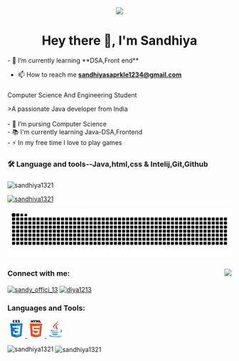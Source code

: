 <div align="center">
  <img height="150" src="https://media.giphy.com/media/M9gbBd9nbDrOTu1Mqx/giphy.gif"  />
</div>
<h1 align="center">Hey there 👋, I'm Sandhiya </h1>
- 🌱 I’m currently learning **DSA,Front end**

- 📫 How to reach me **sandhiyasaprkle1234@gmail.com**

###
Computer Science And Engineering Student

<p align="left">>A passionate Java developer from India<br><br>- 🔭 I’m pursing Computer Science  <br>- 📚 I'm currently learning Java-DSA,Frontend  <br>- ⚡ In my free time I love to play games</p>

###

<h3 align="left">🛠 Language and tools--Java,html,css & Intelij,Git,Github</h3>

###


<p align="left"> <img src="https://komarev.com/ghpvc/?username=sandhiya1321&label=Profile%20views&color=0e75b6&style=flat" alt="sandhiya1321" /> </p>

<p align="left"> <a href="https://github.com/ryo-ma/github-profile-trophy"><img src="https://github-profile-trophy.vercel.app/?username=sandhiya1321" alt="sandhiya1321" /></a> </p>
<img src="https://raw.githubusercontent.com/Sandhiya1321/Sandhiya1321/output/snake.svg" alt="Snake animation" />

###


<img align="right" height="150" src="https://i.imgflip.com/65efzo.gif"  />
<h3 align="left">Connect with me:</h3>
<p align="left">
<a href="https://instagram.com/sandy_offici_13" target="blank"><img align="center" src="https://raw.githubusercontent.com/rahuldkjain/github-profile-readme-generator/master/src/images/icons/Social/instagram.svg" alt="sandy_offici_13" height="30" width="40" /></a>
<a href="https://www.leetcode.com/diya1213" target="blank"><img align="center" src="https://raw.githubusercontent.com/rahuldkjain/github-profile-readme-generator/master/src/images/icons/Social/leet-code.svg" alt="diya1213" height="30" width="40" /></a>
</p>
<picture>
  <source media="(prefers-color-scheme: dark)" srcset="https://raw.githubusercontent.com/maurodesouza/maurodesouza/output/pacman-contribution-graph-dark.svg">
  <source media="(prefers-color-scheme: light)" srcset="https://raw.githubusercontent.com/maurodesouza/maurodesouza/output/pacman-contribution-graph.svg">
 
</picture>
<h3 align="left">Languages and Tools:</h3>
<p align="left"> <a href="https://www.w3schools.com/css/" target="_blank" rel="noreferrer"> <img src="https://raw.githubusercontent.com/devicons/devicon/master/icons/css3/css3-original-wordmark.svg" alt="css3" width="40" height="40"/> </a> <a href="https://www.w3.org/html/" target="_blank" rel="noreferrer"> <img src="https://raw.githubusercontent.com/devicons/devicon/master/icons/html5/html5-original-wordmark.svg" alt="html5" width="40" height="40"/> </a> <a href="https://www.java.com" target="_blank" rel="noreferrer"> <img src="https://raw.githubusercontent.com/devicons/devicon/master/icons/java/java-original.svg" alt="java" width="40" height="40"/> </a> </p>

<p><img align="left" src="https://github-readme-stats.vercel.app/api/top-langs?username=sandhiya1321&show_icons=true&locale=en&layout=compact" alt="sandhiya1321" /></p>

<p>&nbsp;<img align="center" src="https://github-readme-stats.vercel.app/api?username=sandhiya1321&show_icons=true&locale=en" alt="sandhiya1321" /></p>
